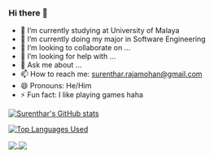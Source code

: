 ### Hi there 👋



- 🔭 I’m currently studying at University of Malaya
- 🌱 I’m currently doing my major in Software Engineering
- 👯 I’m looking to collaborate on ...
- 🤔 I’m looking for help with ...
- 💬 Ask me about ...
- 📫 How to reach me: surenthar.rajamohan@gmail.com
- 😄 Pronouns: He/Him
- ⚡ Fun fact: I like playing games haha

[![Surenthar's GitHub stats](https://github-readme-stats.vercel.app/api?username=SurentharRajamohan&count_private=true&show_icons=true&theme=midnight-purple)](https://github.com/SurentharRajamohan/github-readme-stats)

[![Top Languages Used](https://github-readme-stats.vercel.app/api/top-langs/?username=SurentharRajamohan&langs_count=8&theme=midnight-purple&count_private=true)](https://github.com/SurentharRajamohan/github-readme-stats)

<a href="https://github.com/SurentharRajamohan/github-readme-stats">
  <img align="center" src="https://github-readme-stats.vercel.app/api/pin/?username=SurentharRajamohan&repo=github-readme-stats" />
</a>
<a href="https://github.com/SurentharRajamohan/convoychat">
  <img align="center" src="https://github-readme-stats.vercel.app/api/pin/?username=SurentharRajamohana&repo=convoychat" />
</a>
 


